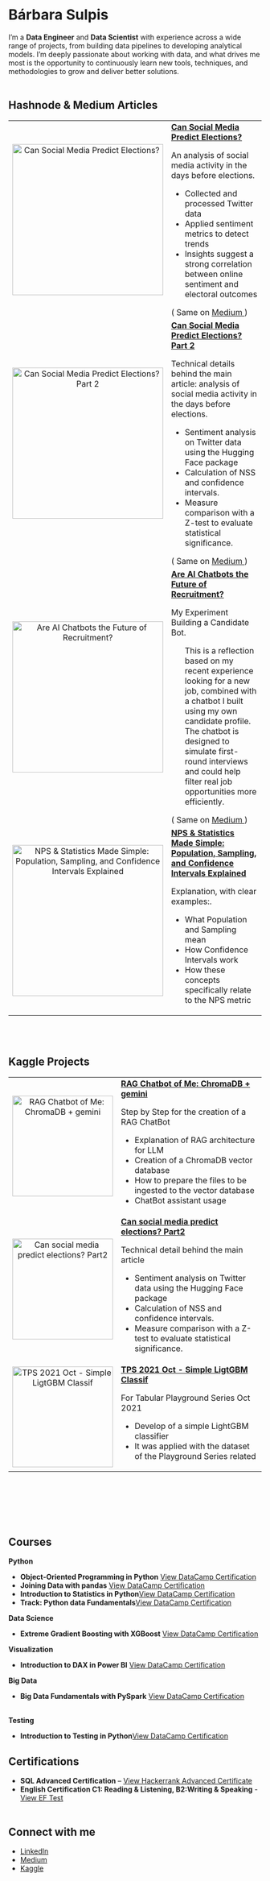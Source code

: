 # Bárbara Sulpis

I’m a **Data Engineer** and **Data Scientist** with experience across a wide range of projects, from building data pipelines to developing analytical models. I’m deeply passionate about working with data, and what drives me most is the opportunity to continuously learn new tools, techniques, and methodologies to grow and deliver better solutions.
<br><br>
##  Hashnode & Medium Articles

<table>
  <tr>  
    <!-- tr: row, td is a new field -->
    <td width="40%" align="center">
      <a  href="https://barbarasulpis.hashnode.dev/can-social-media-predict-elections">
        <img src="https://miro.medium.com/v2/resize:fit:720/format:webp/1*XTxJKcG5yyGzbgka3oQC4Q.jpeg" 
             alt="Can Social Media Predict Elections?" 
             width="300" style="max-width:100%; height:auto;">
      </a>
    </td>
    <td width="60%" valign="top">
      <a  href="https://barbarasulpis.hashnode.dev/can-social-media-predict-elections">
        <strong>Can Social Media Predict Elections?</strong>
      </a> 
      <p>An analysis of social media activity in the days before elections.</p>
      <ul>
        <li>Collected and processed Twitter data</li>
        <li>Applied sentiment metrics to detect trends</li>
        <li>Insights suggest a strong correlation between online sentiment and electoral outcomes</li>
      </ul>
      ( Same on 
      <a  href="https://medium.com/@barbarasulpis/can-social-media-predict-elections-ea5fe221d0cc">
        Medium
      </a>
       ) 
    </td>
  </tr>
  
  <tr>  
    <td width="40%" align="center">
      <a href="https://barbarasulpis.hashnode.dev/can-social-media-predict-elections-part-2">
        <img src="https://miro.medium.com/v2/resize:fit:720/format:webp/1*luL9KmthRgsvkzUZVaz5xA.png" 
             alt="Can Social Media Predict Elections? Part 2" 
             width="300" style="max-width:100%; height:auto;">
      </a>
    </td>
    <td width="60%" valign="top">
      <a href="https://barbarasulpis.hashnode.dev/can-social-media-predict-elections-part-2">
        <strong>Can Social Media Predict Elections? Part 2</strong>
      </a> </br>
      <p>Technical details behind the main article: analysis of social media activity in the days before elections.</p>
      <ul>
        <li>Sentiment analysis on Twitter data using the Hugging Face package </li>
        <li>Calculation of NSS and confidence intervals.</li>
        <li>Measure comparison with a Z-test to evaluate statistical significance.</li>        
      </ul>
      ( Same on 
      <a  href="https://medium.com/@barbarasulpis/can-social-media-predict-elections-part-2-c02863ceb27b">
        Medium
      </a>
       )
    </td>
  </tr>

  <tr>  
    <td width="40%" align="center">
      <a href="https://barbarasulpis.hashnode.dev/are-ai-chatbots-the-future-of-recruitment">
        <img src="https://miro.medium.com/v2/resize:fit:720/format:webp/1*Ndqe1-vWBISFOqV3LaIdxw.png" 
             alt="Are AI Chatbots the Future of Recruitment?" 
             width="300" style="max-width:100%; height:auto;">
      </a>
    </td>
    <td width="60%" valign="top">
      <a href="https://barbarasulpis.hashnode.dev/are-ai-chatbots-the-future-of-recruitment">
        <strong>Are AI Chatbots the Future of Recruitment?</strong>
      </a> </br>
      <p>My Experiment Building a Candidate Bot.</p>
      <ul>
        This is a reflection based on my recent experience looking for a new job, combined with a chatbot I built using my own candidate profile. The chatbot is designed to simulate first-round interviews and could help filter real job opportunities more efficiently.
      </ul>
      ( Same on 
      <a  href="https://medium.com/@barbarasulpis/are-ai-chatbots-the-future-of-recruitment-36807d1da1d0">
        Medium
      </a>
       ) 
    </td>
  </tr>
  <tr>  
    <!-- tr: row, td is a new field -->
    <td width="40%" align="center">
      <a  href="https://barbarasulpis.hashnode.dev/nps-and-statistics-made-simple-population-sampling-and-confidence-intervals-explained">
        <img src="https://cdn.hashnode.com/res/hashnode/image/upload/v1761141363369/3ea40ce3-306b-489a-bef8-4c9c66b4c900.jpeg?w=1600&h=840&fit=crop&crop=entropy&auto=compress,format&format=webp" 
             alt="NPS & Statistics Made Simple: Population, Sampling, and Confidence Intervals Explained" 
             width="300" style="max-width:100%; height:auto;">
      </a>
    </td>
    <td width="60%" valign="top">
      <a  href="https://barbarasulpis.hashnode.dev/nps-and-statistics-made-simple-population-sampling-and-confidence-intervals-explained">
        <strong>NPS & Statistics Made Simple: Population, Sampling, and Confidence Intervals Explained</strong>
      </a> 
      <p>Explanation, with clear examples:.</p>
      <ul>
        <li>What Population and Sampling mean</li>
        <li>How Confidence Intervals work</li>
        <li>How these concepts specifically relate to the NPS metric</li>
      </ul>
    </td>
  </tr>
  
  </table>
<br><br>

## Kaggle Projects

<table>
  <tr>
    <td width="30%" align="center">
      <a href="https://www.kaggle.com/code/brbarasulpis/rag-chatbot-of-me-chromadb-gemini">
        <img src="https://miro.medium.com/v2/resize:fit:720/format:webp/1*AQSuSo6oV5Wc2g53dt2cQw.png" 
             alt="RAG Chatbot of Me: ChromaDB + gemini" 
             width="200" style="max-width:100%; height:auto;">
      </a>
    </td>
    <td width="70%" valign="top">
      <a href="https://www.kaggle.com/code/brbarasulpis/rag-chatbot-of-me-chromadb-gemini">
        <strong>RAG Chatbot of Me: ChromaDB + gemini</strong>
      </a>
      <p>Step by Step for the creation of a RAG ChatBot</p>
      <ul>
        <li>Explanation of RAG architecture for LLM</li>
        <li>Creation of a ChromaDB vector database</li>
        <li>How to prepare the files to be ingested to the vector database</li>
        <li>ChatBot assistant usage</li>
      </ul>
    </td>
  </tr>
  <tr>
    <td width="30%" align="center">
      <a href="https://www.kaggle.com/code/brbarasulpis/can-social-media-predict-elections-part-2">
        <img src="https://miro.medium.com/v2/resize:fit:720/format:webp/1*luL9KmthRgsvkzUZVaz5xA.png" 
             alt="Can social media predict elections? Part2" 
             width="200" style="max-width:100%; height:auto;">
      </a>
    </td>
    <td width="70%" valign="top">
      <a href="https://www.kaggle.com/code/brbarasulpis/can-social-media-predict-elections-part-2">
        <strong>Can social media predict elections? Part2</strong>
      </a>
      <p>Technical detail behind the main article</p>
      <ul>        
        <li>Sentiment analysis on Twitter data using the Hugging Face package </li>
        <li>Calculation of NSS and confidence intervals.</li>
        <li>Measure comparison with a Z-test to evaluate statistical significance.</li>
      </ul>
    </td>
  </tr>
  <tr>
    <td width="30%" align="center">
      <a href="https://www.kaggle.com/code/brbarasulpis/tps-2021-oct-ligtgbm-classif-begginers">
        <img src="https://www.kaggle.com/static/images/site-logo.svg" 
             alt="TPS 2021 Oct - Simple LigtGBM Classif" 
             width="200" style="max-width:100%; height:auto;">
      </a>
    </td>
    <td width="70%" valign="top">
      <a href="https://www.kaggle.com/code/brbarasulpis/tps-2021-oct-ligtgbm-classif-begginers">
        <strong>TPS 2021 Oct - Simple LigtGBM Classif</strong>
      </a>
      <p>For Tabular Playground Series Oct 2021</p>
      <ul>
        <li>Develop of a simple LightGBM classifier</li>
        <li>It was applied with the dataset of the Playground Series related</li>
      </ul>
    </td>
  </tr>
</table>
<br><br>



<br><br>

## Courses
**Python**
- **Object-Oriented Programming in Python** [View DataCamp Certification](https://www.datacamp.com/completed/statement-of-accomplishment/course/85418fd30cf252cd0116c31eaa119d4cac99781f)
- **Joining Data with pandas** [View DataCamp Certification](https://www.datacamp.com/completed/statement-of-accomplishment/course/03f58cd72563ba85634405172eaa03a72bcea91c)
- **Introduction to Statistics in Python**[View DataCamp Certification](https://www.datacamp.com/completed/statement-of-accomplishment/course/61e9a93f153d010c13b5061c2839c941feff00e5)
- **Track: Python data Fundamentals**[View DataCamp Certification](https://www.datacamp.com/completed/statement-of-accomplishment/track/4f0684ddfc033aa78ecaa66ff9a6cc36ec0e2f2f)
  
**Data Science**
- **Extreme Gradient Boosting with XGBoost** [View DataCamp Certification](https://www.datacamp.com/completed/statement-of-accomplishment/course/aa6d4e8879b6f755fdf87dc0222df1e1e213e58e)

**Visualization**
- **Introduction to DAX in Power BI** [View DataCamp Certification](https://www.datacamp.com/completed/statement-of-accomplishment/course/04a188785b99770112469c3f0052d3d7683b1843)
  
**Big Data**
- **Big Data Fundamentals with PySpark** [View DataCamp Certification](https://www.datacamp.com/completed/statement-of-accomplishment/course/802cf4adda0862777391c56cd223d349385285d3)
<br><br>

**Testing**
- **Introduction to Testing in Python**[View DataCamp Certification](https://www.datacamp.com/completed/statement-of-accomplishment/course/c93aaeab40647d321f379e4ae44da1f75987a590)

## Certifications
-  **SQL Advanced Certification** – [View Hackerrank Advanced Certificate](https://www.hackerrank.com/certificates/6b2ce5832313)
-  **English Certification C1: Reading & Listening, B2:Writing & Speaking** - [View EF Test](https://cert.efset.org/en/dpthUX)
<br><br>

##  Connect with me
- [LinkedIn](https://www.linkedin.com/in/barbarasulpis/)
- [Medium](https://medium.com/@barbarasulpis)
- [Kaggle](https://www.kaggle.com/brbarasulpis)
